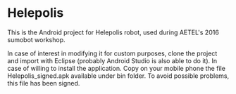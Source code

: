 # Helepolis
This is the Android project for Helepolis robot, used during AETEL's 2016 sumobot workshop.

In case of interest in modifying it for custom purposes, clone the project and import with Eclipse (probably Android Studio is also able to do it). In case of willing to install the application. Copy on your mobile phone the file Helepolis_signed.apk available under bin folder. To avoid possible problems, this file has been signed.
